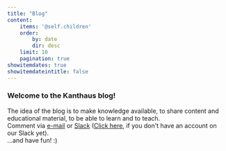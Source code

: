 ```yaml
---
title: "Blog"
content:
    items: '@self.children'
    order:
        by: date
        dir: desc
    limit: 10
    pagination: true
showitemdates: true
showitemdateintitle: false
---
```

### Welcome to the Kanthaus blog!  

The idea of the blog is to make knowledge available, to share content and educational material, to be able to learn and to teach.  
Comment via [e-mail](mailto:hello@kanthaus.online) or [Slack](https://yunity.slack.com/messages/C3RS56Z38/) ([Click here](https://slackin.yunity.org), if you don't have an account on our Slack yet).    
...and have fun! :)
